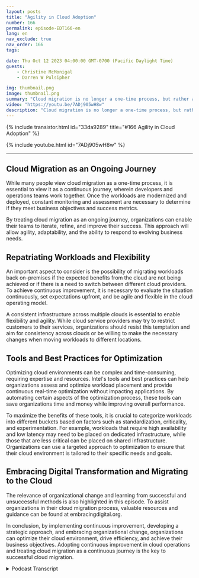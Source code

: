 ```yaml
---
layout: posts
title: "Agility in Cloud Adoption"
number: 166
permalink: episode-EDT166-en
lang: en
nav_exclude: true
nav_order: 166
tags:

date: Thu Oct 12 2023 04:00:00 GMT-0700 (Pacific Daylight Time)
guests:
    - Christine McMonigal
    - Darren W Pulsipher

img: thumbnail.png
image: thumbnail.png
summary: "Cloud migration is no longer a one-time process, but rather a continuous journey that requires constant evaluation, monitoring, and adjustment to achieve business objectives. In this episode of our podcast, host Darren Pulsipher talks to guest Christine McMonigal about the importance of adopting continuous improvement in cloud operations."
video: "https://youtu.be/7ADj905wH8w"
description: "Cloud migration is no longer a one-time process, but rather a continuous journey that requires constant evaluation, monitoring, and adjustment to achieve business objectives. In this episode of our podcast, host Darren Pulsipher talks to guest Christine McMonigal about the importance of adopting continuous improvement in cloud operations."
---
```


<div>
{% include transistor.html id="33da9289" title="#166 Agility in Cloud Adoption" %}

{% include youtube.html id="7ADj905wH8w" %}
</div>

---

## Cloud Migration as an Ongoing Journey

While many people view cloud migration as a one-time process, it is essential to view it as a continuous journey, wherein developers and operations teams work together. Once the workloads are modernized and deployed, constant monitoring and assessment are necessary to determine if they meet business objectives and success metrics.

By treating cloud migration as an ongoing journey, organizations can enable their teams to iterate, refine, and improve their success. This approach will allow agility, adaptability, and the ability to respond to evolving business needs.

## Repatriating Workloads and Flexibility

An important aspect to consider is the possibility of migrating workloads back on-premises if the expected benefits from the cloud are not being achieved or if there is a need to switch between different cloud providers. To achieve continuous improvement, it is necessary to evaluate the situation continuously, set expectations upfront, and be agile and flexible in the cloud operating model.

A consistent infrastructure across multiple clouds is essential to enable flexibility and agility. While cloud service providers may try to restrict customers to their services, organizations should resist this temptation and aim for consistency across clouds or be willing to make the necessary changes when moving workloads to different locations.

## Tools and Best Practices for Optimization

Optimizing cloud environments can be complex and time-consuming, requiring expertise and resources. Intel's tools and best practices can help organizations assess and optimize workload placement and provide continuous real-time optimization without impacting applications. By automating certain aspects of the optimization process, these tools can save organizations time and money while improving overall performance.

To maximize the benefits of these tools, it is crucial to categorize workloads into different buckets based on factors such as standardization, criticality, and experimentation. For example, workloads that require high availability and low latency may need to be placed on dedicated infrastructure, while those that are less critical can be placed on shared infrastructure. Organizations can use a targeted approach to optimization to ensure that their cloud environment is tailored to their specific needs and goals.

## Embracing Digital Transformation and Migrating to the Cloud

The relevance of organizational change and learning from successful and unsuccessful methods is also highlighted in this episode. To assist organizations in their cloud migration process, valuable resources and guidance can be found at embracingdigital.org.

In conclusion, by implementing continuous improvement, developing a strategic approach, and embracing organizational change, organizations can optimize their cloud environment, drive efficiency, and achieve their business objectives. Adopting continuous improvement in cloud operations and treating cloud migration as a continuous journey is the key to successful cloud migration.



<details>
<summary> Podcast Transcript </summary>

<p></p>

</details>
